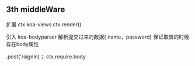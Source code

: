 ## 3th middleWare
扩展 ctx
koa-views 
ctx.render()

引入 koa-bodyparser 解析提交过来的数据{ name，password}
保证取值的时候存在body属性

.post('/signin)；
ctx.require.body